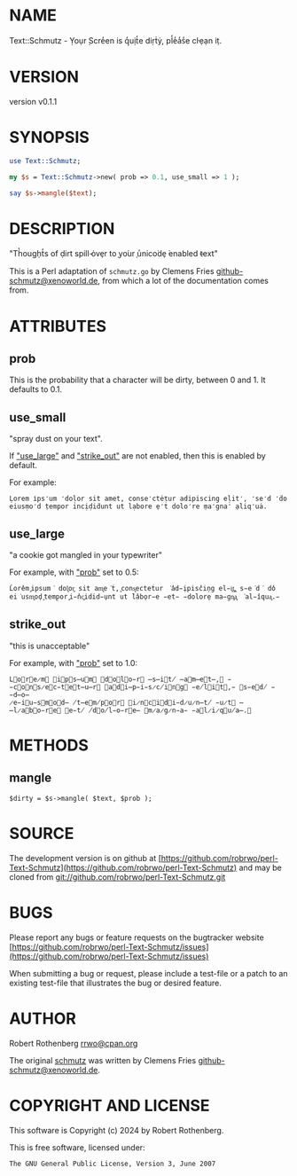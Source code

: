 # NAME

Text::Schmutz - Ỵoụr ̣Scre̒en is q̒uịt̒e di̇ṛṫẏ, pl̒e̒a̒s̒e cl̇ẹạn i̇ṭ.

# VERSION

version v0.1.1

# SYNOPSIS

```perl
use Text::Schmutz;

my $s = Text::Schmutz->new( prob => 0.1, use_small => 1 );

say $s->mangle($text);
```

# DESCRIPTION

"Th̔ough̜t̒s of ḍirt spill ̵ȯve̜r to ̜yo͘ur ̜u̒nico͘de̜ ͘enabled t̵ext"

This is a Perl adaptation of `schmutz.go` by Clemens Fries <github-schmutz@xenoworld.de>, from which a lot of the
documentation comes from.

# ATTRIBUTES

## prob

This is the probability that a character will be dirty, between 0 and 1. It defaults to 0.1.

## use\_small

"spray dust on your text".

If ["use\_large"](#use_large) and ["strike\_out"](#strike_out) are not enabled, then this is enabled by default.

For example:

```
Ḷorem i̇ps̒um ̒doḷor sit amet, conse̒ctėṭur adipiscing eḷit̒, ̒se̒d ̒ḋo
eiusṃo̒d ̣tempor incịḍiḋunt ut lạbore ̣e̒t dolo̒re ̣ma̒gna̒ ̣aliq̒uȧ.
```

## use\_large

"a cookie got mangled in your typewriter"

For example, with ["prob"](#prob) set to 0.5:

```
L̔ore̔m ͓ipsum͘ dol͓or͓ sit am͓e͘t̔, ͓cons͓ectet̔ur ͘a̔d̵i̜pisc̔in̜g el̵i͓t͓,͓ s̵e͘d͘ do̔
ei͘usm͓od̜ ͓temp̜or ͓i̵n̔c͓idid̵u̜nt ut ̔la̔bo̜r̵e ̵et̵ ̵dolore̜ ma̵gn͓a͓ ͘al̵i̔qua͓.̵
```

## strike\_out

"this is unacceptable"

For example, with ["prob"](#prob) set to 1.0:

```
L⃫o⃓r⃫e̷m⃓ ⃒i⃥p⃓s̶u⃓m⃥ ⃫d⃒o⃥l⃒o̵r⃦ ̶s̶i⃫t̸ ̶a⃥m̶e⃒t̶,⃥ ̵c⃫o⃥n⃓s̷e⃓c̵t⃒e⃓t̶u̶r⃫ ⃥a⃒d⃥i̶p̵i̵s̷c̸i⃓n⃒g⃒ ̵e̸l⃦i⃓t⃒,̵ ⃥s̵e⃥d̸ ̵d̶o̶
̷e̵i⃥u̵s⃓m⃓o⃫d̶ ̸t̶e⃒m̸p⃓o⃦r⃒ ⃒i̷n⃥c⃫i⃓d⃥i̵d̷u̷n̶t̸ ̵u̷t⃥ ̶l̷a⃦b⃥o̵r⃓e⃒ ⃒e̵t̸ ̸d⃦o̸l̵o̵r⃓e̶ ⃒m̷a̷g̷n̵a̵ ̵a⃦l̷i̷q⃥u̸a̶.⃒
```

# METHODS

## mangle

```
$dirty = $s->mangle( $text, $prob );
```

# SOURCE

The development version is on github at [https://github.com/robrwo/perl-Text-Schmutz](https://github.com/robrwo/perl-Text-Schmutz)
and may be cloned from [git://github.com/robrwo/perl-Text-Schmutz.git](git://github.com/robrwo/perl-Text-Schmutz.git)

# BUGS

Please report any bugs or feature requests on the bugtracker website
[https://github.com/robrwo/perl-Text-Schmutz/issues](https://github.com/robrwo/perl-Text-Schmutz/issues)

When submitting a bug or request, please include a test-file or a
patch to an existing test-file that illustrates the bug or desired
feature.

# AUTHOR

Robert Rothenberg <rrwo@cpan.org>

The original [schmutz](https://github.com/githubert/schmutz) was written by Clemens Fries <github-schmutz@xenoworld.de>.

# COPYRIGHT AND LICENSE

This software is Copyright (c) 2024 by Robert Rothenberg.

This is free software, licensed under:

```
The GNU General Public License, Version 3, June 2007
```
